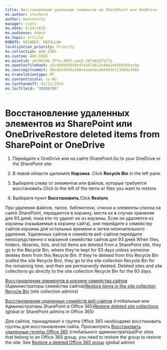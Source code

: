 ```yaml
---
title: Восстановление удаленных элементов из SharePoint или OneDrive
ms.author: stevhord
author: bentoncity
manager: scotv
ms.date: 5/24/2018
ms.audience: Admin
ms.topic: article
ROBOTS: NOINDEX, NOFOLLOW
localization_priority: Priority
ms.collection: Adm_O365
ms.custom: Adm_O365
ms.assetid: ab29939b-37fe-4007-aae3-26fa6d2f57fa
ms.openlocfilehash: a3c980565059e47a297a812cd6e2e656b36becb6
ms.sourcegitcommit: d6ea5e9458a2b8ceaab3ac4bd483e1130b9a398a
ms.translationtype: MT
ms.contentlocale: ru-RU
ms.lasthandoff: 01/15/2019
ms.locfileid: "28308760"
---
```

# <a name="restore-deleted-items-from-sharepoint-or-onedrive"></a><span data-ttu-id="280ab-102">Восстановление удаленных элементов из SharePoint или OneDrive</span><span class="sxs-lookup"><span data-stu-id="280ab-102">Restore deleted items from SharePoint or OneDrive</span></span>

1. <span data-ttu-id="280ab-103">Перейдите к OneDrive или на сайте SharePoint.</span><span class="sxs-lookup"><span data-stu-id="280ab-103">Go to your OneDrive or the SharePoint site.</span></span>
    
2. <span data-ttu-id="280ab-104">В левой области щелкните **Корзина** .</span><span class="sxs-lookup"><span data-stu-id="280ab-104">Click **Recycle Bin** in the left pane.</span></span> 
    
3. <span data-ttu-id="280ab-105">Выберите слева от элементов или файлов, которые требуется восстановить.</span><span class="sxs-lookup"><span data-stu-id="280ab-105">Click to the left of the items or files you want to restore.</span></span>
    
4. <span data-ttu-id="280ab-106">Выберите пункт **Восстановить**.</span><span class="sxs-lookup"><span data-stu-id="280ab-106">Click **Restore**.</span></span> 
    
<span data-ttu-id="280ab-p101">При удалении файлов, папок, библиотеки, списки и элементы списка на сайте SharePoint, передаются в корзину, места их в случае хранения для 93 дней, пока кто-то удалит их из корзины. Если он удаляется из корзины (называемые в корзину сайта), они перейдите к семейству сайтов корзины для остальных времени и затем окончательного удаления. Удаленных сайтов и семейств веб-сайтов перейдите непосредственно к корзиной семейства сайтов для 93 дней.</span><span class="sxs-lookup"><span data-stu-id="280ab-p101">When files, folders, libraries, lists, and list items are deleted from a SharePoint site, they go to the Recycle Bin, where they're kept for 93 days unless someone deletes them from this Recycle Bin. If they're deleted from this Recycle Bin (called the site Recycle Bin), they go to the site collection Recycle Bin for the remaining time, and then are permanently deleted. Deleted sites and site collections go directly to the site collection Recycle Bin for the 93 days.</span></span>
  
<span data-ttu-id="280ab-110">[Восстановление элементов в корзине семейства сайтов](https://go.microsoft.com/fwlink/?linkid=867800) (Администраторы семейства сайтов)</span><span class="sxs-lookup"><span data-stu-id="280ab-110">[Restore items in the site collection Recycle Bin](https://go.microsoft.com/fwlink/?linkid=867800) (site collection admins)</span></span> 
  
<span data-ttu-id="280ab-111">[Восстановление удаленных семейств веб-сайтов](https://go.microsoft.com/fwlink/?linkid=867660) (глобальные или Администраторы SharePoint в Office 365)</span><span class="sxs-lookup"><span data-stu-id="280ab-111">[Restore deleted site collections](https://go.microsoft.com/fwlink/?linkid=867660) (global or SharePoint admins in Office 365)</span></span> 
  
<span data-ttu-id="280ab-p102">Для сайтов, принадлежит к группе Office 365 необходимо восстановить группы для восстановления сайта. Просмотреть [Восстановить удаленные группы Office 365](https://go.microsoft.com/fwlink/?linkid=867802) (глобального администратора)</span><span class="sxs-lookup"><span data-stu-id="280ab-p102">For sites that belong to an Office 365 group, you need to restore the group to restore the site. See [Restore a deleted Office 365 group](https://go.microsoft.com/fwlink/?linkid=867802) (global admin)</span></span> 
  

